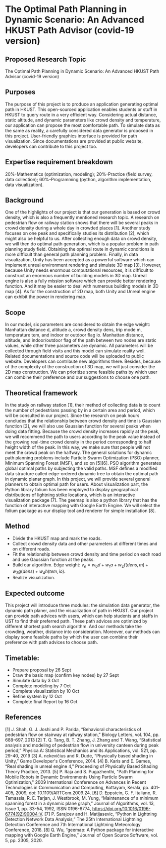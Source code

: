 # The Optimal Path Planning in Dynamic Scenario: An Advanced HKUST Path Advisor (covid-19 version)

## Proposed Research Topic
The Optimal Path Planning in Dynamic Scenario: An Advanced HKUST Path Advisor (covid-19 version)

## Purposes
The purpose of this project is to produce an application generating optimal path in HKUST. This open-sourced application enables students or stuff in HKUST to query route in a very efficient way. Considering actual distance, static altitude, and dynamic parameters like crowd density and temperature, our application can propose the most comfortable path. To simulate data as the same as reality, a carefully considered data generator is proposed in this project. User-friendly graphics interface is provided for path visualization. Since documentations are provided at public website, developers can contribute to this project too.

## Expertise requirement breakdown
20%-Mathematics (optimization, modeling); 20%-Practice (field survey, data collection); 60%-Programming (python, algorithm implementation, data visualization).

## Background
One of the highlights of our project is that our generation is based on crowd density, which is also a frequently mentioned research topic. A research on pedestrian flow on railway station shows that there will be several peaks in crowd density during a whole day in crowded places [1]. Another study focuses on one peak and specifically studies its distribution [2], which might also be helpful to us. After collecting enough data on crowd density, we will then do optimal path generation, which is a popular problem in path planning study field. Obtaining the optimal route in dynamic conditions is more difficult than general path planning problem. Finally, in data visualization, Unity has been accepted as a powerful software which can implement unreal environment rendering and simulate 3D map [3]. However, because Unity needs enormous computational resources, it is difficult to construct an enormous number of building models in 3D map. Unreal engine is also a fully mission software which can provide better rendering function. And it may be easier to deal with numerous building models in 3D map [4].  As for the construction of 2D map, both Unity and Unreal engine can exhibit the power in rendering map.

## Scope 
In our model, six parameters are considered to obtain the edge weight: Manhattan distance d, altitude a, crowd density dens, trip mode m, temperature tem, and indoor or outdoor flag io. Manhattan distance, altitude, and indoor/outdoor flag of the path between two nodes are static values, while other three parameters are dynamic. All parameters will be collected through field visits and this model can simulate reality well. Related documentations and source code will be uploaded to public website. Developers can contribute new algorithms there. Besides, because of the complexity of the construction of 3D map, we will just consider the 2D map construction. We can prioritize some feasible paths by which user can combine their preference and our suggestions to choose one path.

## Theoretical framework
In the study on railway station [1], their method of collecting data is to count the number of pedestrians passing by in a certain area and period, which will be consulted in our project. Since the research on peak hours concludes that the relationship between crowd density and time is Gaussian function [2], we will also use Gaussian function for several peaks when doing data fitting. Because the crowd density increases rapidly at the peak, we will recommend the path to users according to the peak value instead of the growing real-time crowd density in the period corresponding to half height width of the peak. In this way, we make sure that people will not meet the crowd peak on the halfway. The general solutions for dynamic path planning problems include Particle Swarm Optimization (PSO) planner, Minimum Spanning Forest (MSF), and so on [5][6]. PSO algorithm generates global optimal paths by subjecting the valid paths. MSF defines a modified data structure called edge-ordered dynamic tree to obtain the optimal path in dynamic planar graph. In this project, we will provide several general planners to obtain optimal path for users. About visualization part, the Python library folium has been employed to display geographical distributions of lightning strike locations, which is an interactive visualization package [7]. The geemap is also a python library that has the function of interactive mapping with Google Earth Engine. We will select the folium package as our display tool and renderer for simple installation [8].

## Method 
- Divide the HKUST map and mark the roads.
- Collect crowd density data and other parameters at different times and on different roads. 
- Fit the relationship between crowd density and time period on each road and use Gaussian function at the peaks.
- Build our algorithm. Edge weight: $v_e= w_0 d+w_1 a+w_2 f(dens,m)+w_3 g(dens)+w_4 h(tem,io)$.
- Realize visualization.

## Expected outcome 
This project will introduce three modules: the simulation data generator, the dynamic path planer, and the visualization of path in HKUST. Our project can provide path advices with users, which can help students and staffs in UST to find their preferred path. These path advices are optimized by different shortest path search algorithm. And our methods take the crowding, weather, distance into consideration. Moreover, our methods can display some feasible paths by which the user can combine their preference with path advices to choose path.

## Timetable: 
- Prepare proposal by 26 Sept
- Draw the basic map (confirm key nodes) by 27 Sept
- Simulate data by 3 Oct
- Complete modeling by 7 Oct
- Complete visualization by 10 Oct
- Refine system by 12 Oct
- Complete final Report by 16 Oct

## References
[1] J. Shah, G. J. Joshi and P. Parida, “Behavioral characteristics of pedestrian flow on stairway at railway station,” Biology Letters, vol. 104, pp. 688-697, 2013
[2] T. Q. Tang, B. T. Zhang, J. Zhang and T. Wang, “Statistical analysis and modeling of pedestrian flow in university canteen during peak period,” Physica A: Statistical Mechanics and its Applications, vol. 521, pp. 29-40, 2019
[3] A. nckevičius and R. Dude, “Physically based shading in Unity,” Game Developer's Conference, 2014.
[4] B. Karis and E. Games, “Real shading in unreal engine 4,” Proceeding of Physically Based Shading Theory Practice, 2013.
[5] P. Raja and S. Pugazhenthi, "Path Planning for Mobile Robots in Dynamic Environments Using Particle Swarm Optimization," 2009 International Conference on Advances in Recent Technologies in Communication and Computing, Kottayam, Kerala, pp. 401-405, 2009, doi: 10.1109/ARTCom.2009.24.
[6] D. Eppstein, G. F. Italiano, R. Tamassia, R. E. Tarjan, J. Westbrook, M. Yung, “Maintenance of a minimum spanning forest in a dynamic plane graph,” Journal of Algorithms, vol. 13, Issue 1, pp. 33-54, 1992, ISSN 0196-6774, https://doi.org/10.1016/0196-6774(92)90004-V.
[7] P. Sarajcev and H. Matijasevic, “Python in Lightning Detection Network Data Analysis,” The 25th International Lightning Detection Conference and 7th International Lightning Meteorology Conference, 2018.
[8] Q. Wu, “geemap: A Python package for interactive mapping with Google Earth Engine,” Journal of Open Source Software, vol. 5, pp. 2305, 2020.
